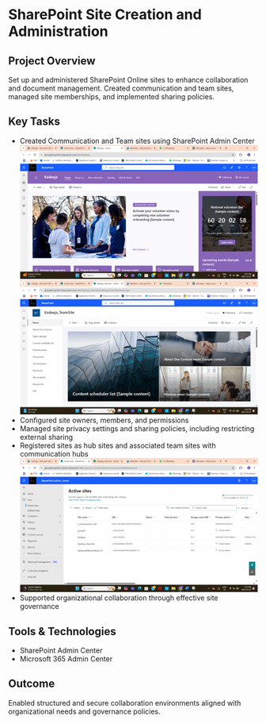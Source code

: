 # SharePoint Site Creation and Administration

## Project Overview
Set up and administered SharePoint Online sites to enhance collaboration and document management. Created communication and team sites, managed site memberships, and implemented sharing policies.

## Key Tasks
- Created Communication and Team sites using SharePoint Admin Center  
  ![Communication Site Creation](images/sharepoint-communication-site.png)  
  ![Team Site Creation](images/sharepoint-team-site.png)  
- Configured site owners, members, and permissions  
- Managed site privacy settings and sharing policies, including restricting external sharing  
- Registered sites as hub sites and associated team sites with communication hubs  
  ![Hub Site Registration](images/hub-site-registration.png)  
- Supported organizational collaboration through effective site governance  

## Tools & Technologies
- SharePoint Admin Center  
- Microsoft 365 Admin Center  

## Outcome
Enabled structured and secure collaboration environments aligned with organizational needs and governance policies.
